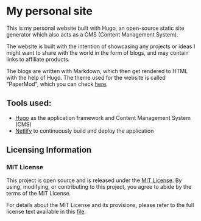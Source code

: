 # My personal site

This is my personal website built with Hugo, an open-source static site generator which also acts as a CMS (Content Management System).

The website is built with the intention of showcasing any projects or ideas I might want to share with the world in the form of blogs, and may contain links to affiliate products. 

The blogs are written with Markdown, which then get rendered to HTML with the help of Hugo. The theme used for the website is called "PaperMod", which you can check [here](https://github.com/adityatelange/hugo-PaperMod/).

## Tools used:
- [Hugo](https://github.com/gohugoio/hugo) as the application framework and Content Management System (CMS)
- [Netlify](https://www.netlify.com/) to continuously build and deploy the application

## Licensing Information

### MIT License

This project is open source and is released under the [MIT License](LICENSE). By using, modifying, or contributing to this project, you agree to abide by the terms of the MIT License.

For details about the MIT License and its provisions, please refer to the full license text available in this [file](LICENSE).